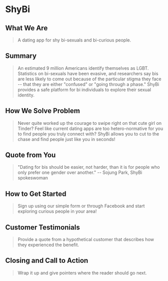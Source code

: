 # ShyBi #

## What We Are ##
  > A dating app for shy bi-sexuals and bi-curious people.

## Summary ##
  > An estimated 9 million Americans identify themselves as LGBT. Statistics on bi-sexuals have been evasive, and researchers say bis are less likely to come out because of the particular stigma they face -- that they are either "confused" or "going through a phase."
  > ShyBi provides a safe platform for bi individuals to explore their sexual identity.

## How We Solve Problem ##
  > Never quite worked up the courage to swipe right on that cute girl on Tinder? Feel like current dating apps are too hetero-normative for you to find people you truly connect with?
  > ShyBi allows you to cut to the chase and find people just like you in seconds!

## Quote from You ##
  > "Dating for bis should be easier, not harder, than it is for people who only prefer one gender over another." -- Sojung Park, ShyBi spokeswoman

## How to Get Started ##
  > Sign up using our simple form or through Facebook and start exploring curious people in your area!

## Customer Testimonials ##
  > Provide a quote from a hypothetical customer that describes how they experienced the benefit.

## Closing and Call to Action ##
  > Wrap it up and give pointers where the reader should go next.
